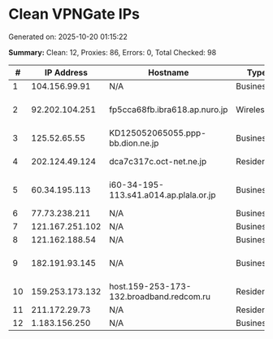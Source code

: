 # Clean VPNGate IPs
Generated on: 2025-10-20 01:15:22

**Summary:** Clean: 12, Proxies: 86, Errors: 0, Total Checked: 98

| # | IP Address | Hostname | Type | Country | Provider |
|---|------------|----------|------|---------|----------|
| 1 | 104.156.99.91 | N/A | Business | US | Wave Broadband |
| 2 | 92.202.104.251 | fp5cca68fb.ibra618.ap.nuro.jp | Wireless | JP | Sony Network Communications Inc. |
| 3 | 125.52.65.55 | KD125052065055.ppp-bb.dion.ne.jp | Business | JP | KDDI CORPORATION |
| 4 | 202.124.49.124 | dca7c317c.oct-net.ne.jp | Residential | JP | Oita Cable Telecom Co,ltd. |
| 5 | 60.34.195.113 | i60-34-195-113.s41.a014.ap.plala.or.jp | Business | JP | NTT Communications Corporation |
| 6 | 77.73.238.211 | N/A | Business | LV | RETN Limited |
| 7 | 121.167.251.102 | N/A | Business | KR | Korea Telecom |
| 8 | 121.162.188.54 | N/A | Business | KR | Korea Telecom |
| 9 | 182.191.93.145 | N/A | Business | PK | Pakistan Telecommuication company limited |
| 10 | 159.253.173.132 | host.159-253-173-132.broadband.redcom.ru | Residential | RU | JSC "Redcom-lnternet" |
| 11 | 211.172.29.73 | N/A | Residential | KR | DLIVE |
| 12 | 1.183.156.250 | N/A | Business | CN | Chinanet |

